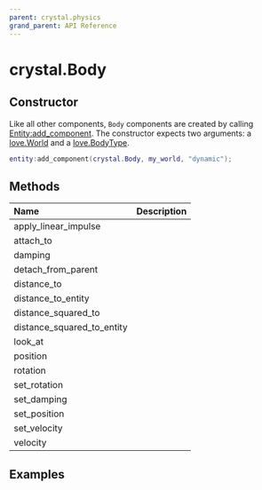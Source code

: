 ```yaml
---
parent: crystal.physics
grand_parent: API Reference
---
```


# crystal.Body

## Constructor

Like all other components, `Body` components are created by calling [Entity:add_component](/crystal/api/ecs/entity_add_component). The constructor expects two arguments: a [love.World](https://love2d.org/wiki/World) and a [love.BodyType](https://love2d.org/wiki/BodyType).

```lua
entity:add_component(crystal.Body, my_world, "dynamic");
```

## Methods

| Name                       | Description |
| :------------------------- | :---------- |
| apply_linear_impulse       |             |
| attach_to                  |             |
| damping                    |             |
| detach_from_parent         |             |
| distance_to                |             |
| distance_to_entity         |             |
| distance_squared_to        |             |
| distance_squared_to_entity |             |
| look_at                    |             |
| position                   |             |
| rotation                   |             |
| set_rotation               |             |
| set_damping                |             |
| set_position               |             |
| set_velocity               |             |
| velocity                   |             |

## Examples

